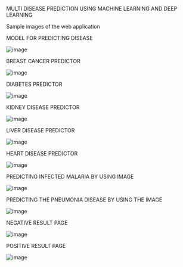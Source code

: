   MULTI DISEASE PREDICTION USING MACHINE LEARNING AND DEEP LEARNING

Sample images of the web application

MODEL FOR PREDICTING DISEASE

![image](https://github.com/KOWSHIKREDDYIGUTURI/Multi-Disease-Prediction-Using-Machine-learning-And-Deep-learning/assets/95959371/c1601f26-4875-4f31-97c6-cdac31efc077)


BREAST CANCER PREDICTOR

![image](https://github.com/KOWSHIKREDDYIGUTURI/Multi-Disease-Prediction-Using-Machine-learning-And-Deep-learning/assets/95959371/ccc05333-0004-4a6a-a2fa-6458a7e058bd)

DIABETES PREDICTOR

![image](https://github.com/KOWSHIKREDDYIGUTURI/Multi-Disease-Prediction-Using-Machine-learning-And-Deep-learning/assets/95959371/3d4df744-5dd6-4870-902c-3f207c0ebb8b)

KIDNEY DISEASE PREDICTOR

![image](https://github.com/KOWSHIKREDDYIGUTURI/Multi-Disease-Prediction-Using-Machine-learning-And-Deep-learning/assets/95959371/2af35322-89ae-4232-aede-9e03d9eeed40)

LIVER DISEASE PREDICTOR

![image](https://github.com/KOWSHIKREDDYIGUTURI/Multi-Disease-Prediction-Using-Machine-learning-And-Deep-learning/assets/95959371/b12774c9-a6d4-449e-be2b-8f5a52b9f505)

HEART DISEASE PREDICTOR

![image](https://github.com/KOWSHIKREDDYIGUTURI/Multi-Disease-Prediction-Using-Machine-learning-And-Deep-learning/assets/95959371/5122e817-a4a1-4784-b3bb-0fb016870397)

PREDICTING INFECTED MALARIA BY USING IMAGE

![image](https://github.com/KOWSHIKREDDYIGUTURI/Multi-Disease-Prediction-Using-Machine-learning-And-Deep-learning/assets/95959371/46b5bcb7-324d-4431-9ce5-2b3134a6430c)

PREDICTING THE PNEUMONIA DISEASE BY USING THE IMAGE

![image](https://github.com/KOWSHIKREDDYIGUTURI/Multi-Disease-Prediction-Using-Machine-learning-And-Deep-learning/assets/95959371/38904f1f-5b2c-40c1-a319-05c18277b915)

NEGATIVE RESULT PAGE

![image](https://github.com/KOWSHIKREDDYIGUTURI/Multi-Disease-Prediction-Using-Machine-learning-And-Deep-learning/assets/95959371/f0d8645a-49de-42b3-a38e-9b2581118906)

POSITIVE RESULT PAGE

![image](https://github.com/KOWSHIKREDDYIGUTURI/Multi-Disease-Prediction-Using-Machine-learning-And-Deep-learning/assets/95959371/79405688-6b96-4f49-9461-625028433749)




 







